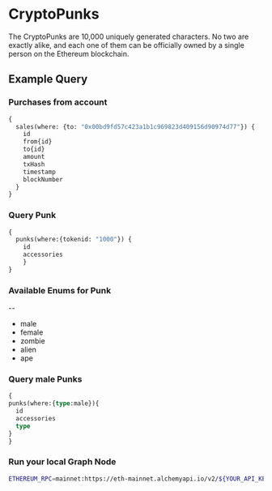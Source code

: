 # CryptoPunks
The CryptoPunks are 10,000 uniquely generated characters. 
No two are exactly alike, and each one of them can be officially owned by a single person on the Ethereum blockchain.

## Example Query
### Purchases from account
```graphql
{
  sales(where: {to: "0x00bd9fd57c423a1b1c969823d409156d90974d77"}) {
    id
    from{id}
    to{id}
    amount
    txHash
    timestamp
    blockNumber
  }
}
```
### Query Punk
```graphql
{
  punks(where:{tokenid: "1000"}) {
    id
    accessories
    }
}
```
### Available Enums for Punk
--
- male
- female
- zombie
- alien
- ape

### Query male Punks
```graphql
{
punks(where:{type:male}){
  id
  accessories
  type
}
}
```

### Run your local Graph Node

```bash
ETHEREUM_RPC=mainnet:https://eth-mainnet.alchemyapi.io/v2/${YOUR_API_KEY} docker compose up 
```
